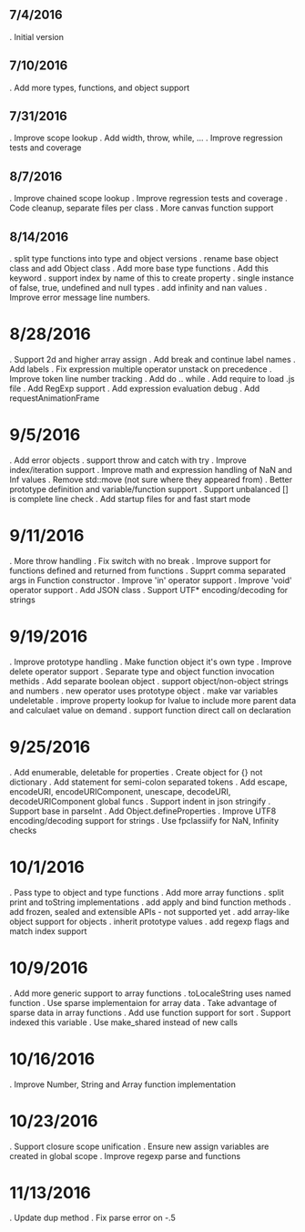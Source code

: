 ## 7/4/2016
 . Initial version
## 7/10/2016
 . Add more types, functions, and object support
## 7/31/2016
 . Improve scope lookup
 . Add width, throw, while, ...
 . Improve regression tests and coverage
## 8/7/2016
 . Improve chained scope lookup
 . Improve regression tests and coverage
 . Code cleanup, separate files per class
 . More canvas function support
## 8/14/2016
 . split type functions into type and object versions
 . rename base object class and add Object class
 . Add more base type functions
 . Add this keyword
 . support index by name of this to create property
 . single instance of false, true, undefined and null types
 . add infinity and nan values
 . Improve error message line numbers.
# 8/28/2016
 . Support 2d and higher array assign
 . Add break and continue label names
 . Add labels
 . Fix expression multiple operator unstack on precedence
 . Improve token line number tracking
 . Add do .. while
 . Add require to load .js file
 . Add RegExp support
 . Add expression evaluation debug
 . Add requestAnimationFrame
# 9/5/2016
 . Add error objects
 . support throw and catch with try
 . Improve index/iteration support
 . Improve math and expression handling of NaN and Inf values
 . Remove std::move (not sure where they appeared from)
 . Better prototype definition and variable/function support
 . Support unbalanced [] is complete line check
 . Add startup files for and fast start mode
# 9/11/2016
 . More throw handling
 . Fix switch with no break
 . Improve support for functions defined and returned from functions
 . Supprt comma separated args in Function constructor
 . Improve 'in' operator support
 . Improve 'void' operator support
 . Add JSON class
 . Support UTF* encoding/decoding for strings
# 9/19/2016
 . Improve prototype handling
 . Make function object it's own type
 . Improve delete operator support
 . Separate type and object function invocation methids
 . Add separate boolean object
 . support object/non-object strings and numbers
 . new operator uses prototype object
 . make var variables undeletable
 . improve property lookup for lvalue to include more parent data and calculaet value on demand
 . support function direct call on declaration

# 9/25/2016
 . Add enumerable, deletable for properties
 . Create object for {} not dictionary
 . Add statement for semi-colon separated tokens
 . Add escape, encodeURI, encodeURIComponent, unescape, decodeURI, decodeURIComponent global funcs
 . Support indent in json stringify
 . Support base in parseInt
 . Add Object.defineProperties
 . Improve UTF8 encoding/decoding support for strings
 . Use fpclassiify for NaN, Infinity checks

# 10/1/2016
 . Pass type to object and type functions
 . Add more array functions
 . split print and toString implementations
 . add apply and bind function methods
 . add frozen, sealed and extensible APIs - not supported yet
 . add array-like object support for objects
 . inherit prototype values
 . add regexp flags and match index support

# 10/9/2016
 . Add more generic support to array functions
 . toLocaleString uses named function
 . Use sparse implementaion for array data
 . Take advantage of sparse data in array functions
 . Add use function support for sort
 . Support indexed this variable
 . Use make_shared instead of new calls

# 10/16/2016
 . Improve Number, String and Array function implementation

# 10/23/2016
 . Support closure scope unification
 . Ensure new assign variables are created in global scope
 . Improve regexp parse and functions

# 11/13/2016
 . Update dup method
 . Fix parse error on -.5
